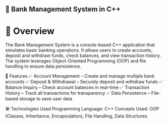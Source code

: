 ## 🚀 Bank Management System in C++
# 📌 Overview
The Bank Management System is a console-based C++ application that simulates basic banking operations. It allows users to create accounts, deposit and withdraw funds, check balances, and view transaction history. The system leverages Object-Oriented Programming (OOP) and file handling to ensure data persistence.

🎯 Features
✅ Account Management – Create and manage multiple bank accounts
✅ Deposit & Withdrawal – Securely deposit and withdraw funds
✅ Balance Inquiry – Check account balances in real-time
✅ Transaction History – Track all transactions for transparency
✅ Data Persistence – File-based storage to save user data

🛠️ Technologies Used
Programming Language: C++
Concepts Used: OOP (Classes, Inheritance, Encapsulation), File Handling, Data Structures
